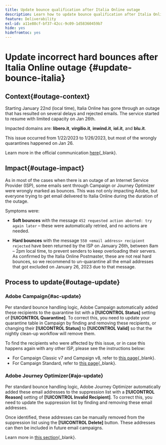 ```yaml
---
title: Update bounce qualification after Italia Online outage
description: Learn how to update bounce qualification after Italia Online outage
feature: Deliverability
exl-id: a11e88cf-bf37-42cc-9c09-1d58360459b7
hide: yes
hidefromtoc: yes
---
```

# Update incorrect hard bounces after Italia Online outage {#update-bounce-italia}

## Context{#outage-context}

Starting January 22nd (local time), Italia Online has gone through an outage that has resulted on several delays and rejected emails. The service started to resume with limited capacity on Jan 26th. 

Impacted domains are: **libero.it**, **virgilio.it**, **inwind.it**, **iol.it**, and **blu.it**.

This issue occurred from 1/22/2023 to 1/26/2023, but most of the wrongly quarantines happened on Jan 26. 

Learn more in the official communication [here](https://tecnologia.libero.it/avviato-il-ritorno-online-di-libero-mail-e-virgilio-mail-66832){_blank}.


## Impact{#outage-impact}

As in most of the cases when there is an outage of an Internet Service Provider (ISP), some emails sent through Campaign or Journey Optimizer were wrongly marked as bounces. This was not only impacting Adobe, but everyone trying to get email delivered to Italia Online during the duration of the outage.

Symptoms were:

* **Soft bounces** with the message `452 requested action aborted: try again later` – these were automatically retried, and no actions are needed.

* **Hard bounces** with the message `550 <email address> recipient rejected` have been returned by the ISP on January 26th, between 8am – 2pm local time, to prevent senders to keep overloading their servers. As confirmed by the Italia Online Postmaster, these are not real hard bounces, so we recommend to un-quarantine all the email addresses that got excluded on January 26, 2023 due to that message.

## Process to update{#outage-update}

### Adobe Campaign{#ac-update}

Per standard bounce handling logic, Adobe Campaign automatically added these recipients to the quarantine list with a **[!UICONTROL Status]** setting of **[!UICONTROL Quarantine]**. To correct this, you need to update your quarantine table in Campaign by finding and removing these recipients, or changing their **[!UICONTROL Status]** to **[!UICONTROL Valid]** so that the nightly clean-up workflow will remove them. 

To find the recipients who were affected by this issue, or in case this happens again with any other ISP, please see the instructions below:

* For Campaign Classic v7 and Campaign v8, refer to [this page](https://experienceleague.adobe.com/docs/campaign-classic/using/sending-messages/monitoring-deliveries/understanding-quarantine-management.html?lang=en#unquarantine-bulk){_blank}.
* For Campaign Standard, refer to [this page](https://experienceleague.adobe.com/docs/campaign-standard/using/testing-and-sending/monitoring-messages/understanding-quarantine-management.html?lang=en#unquarantine-bulk){_blank}.

### Adobe Journey Optimizer{#ajo-update}

Per standard bounce handling logic, Adobe Journey Optimizer automatically added these email addresses to the suppression list with a **[!UICONTROL Reason]** setting of **[!UICONTROL Invalid Recipient]**. To correct this, you need to update the suppression list by finding and removing these email addresses. 

Once identified, these addresses can be manually removed from the suppression list using the **[!UICONTROL Delete]** button. These addresses can then be included in future email campaigns. 

Learn more in [this section](https://experienceleague.adobe.com/docs/journey-optimizer/using/configuration/monitor-reputation/manage-suppression-list.html#remove-from-suppression-list){_blank}.

